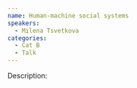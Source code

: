 ```yaml
---
name: Human-machine social systems 
speakers:
  - Milena Tsvetkova
categories:
  - Cat B
  - Talk
---
```


Description:
